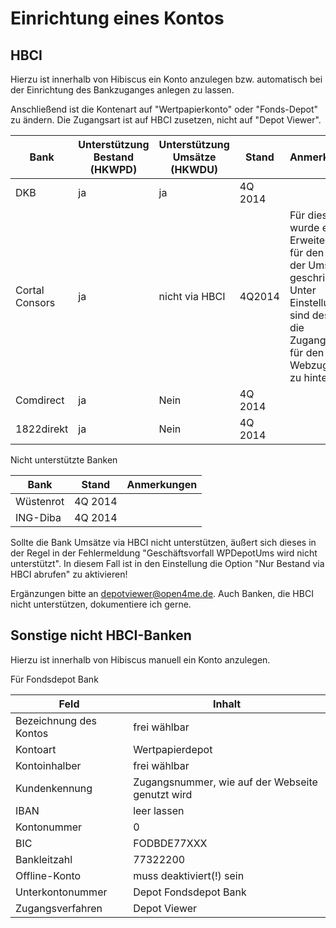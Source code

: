 Einrichtung eines Kontos
====================



HBCI
-------

Hierzu ist innerhalb von Hibiscus ein Konto anzulegen bzw. automatisch bei der Einrichtung des Bankzuganges anlegen zu lassen.

Anschließend ist die Kontenart auf "Wertpapierkonto" oder "Fonds-Depot" zu ändern.
Die Zugangsart ist auf HBCI zusetzen, nicht auf "Depot Viewer".


| Bank | Unterstützung Bestand (HKWPD)| Unterstützung Umsätze (HKWDU) | Stand | Anmerkungen |
| ---- | --------------------- | -------------------- | ----------- | ----- |
| DKB | ja | ja | 4Q 2014 | |
| Cortal Consors | ja | nicht via HBCI | 4Q2014 | Für diese Bank wurde eine Erweiterung für den Abruf der Umsatz geschrieben. Unter Einstellungen sind deshalb die Zugangsdaten für den Webzugang zu hinterlegen |
| Comdirect | ja | Nein | 4Q 2014 | |
| 1822direkt | ja | Nein | 4Q 2014 | |

Nicht unterstützte Banken

| Bank | Stand | Anmerkungen |
| ---- | --------------------- | -------------------- | 
| Wüstenrot | 4Q 2014 | |
| ING-Diba | 4Q 2014 | |

Sollte die Bank Umsätze via HBCI nicht unterstützen, äußert sich dieses in der Regel in der Fehlermeldung "Geschäftsvorfall WPDepotUms wird nicht unterstützt". In diesem Fall ist in den Einstellung die Option "Nur Bestand via HBCI abrufen" zu aktivieren!



Ergänzungen bitte an depotviewer@open4me.de. Auch Banken, die HBCI nicht unterstützen, dokumentiere ich gerne.

Sonstige nicht HBCI-Banken
--------------------------
Hierzu ist innerhalb von Hibiscus manuell ein Konto anzulegen.

Für Fondsdepot Bank

| Feld | Inhalt |
| --------- | ------ |
| Bezeichnung des Kontos | frei wählbar |
| Kontoart | Wertpapierdepot
| Kontoinhalber | frei wählbar |
| Kundenkennung | Zugangsnummer, wie auf der Webseite genutzt wird |
| IBAN | leer lassen |
| Kontonummer | 0
| BIC | FODBDE77XXX |
| Bankleitzahl | 77322200
| Offline-Konto | muss deaktiviert(!) sein |
| Unterkontonummer | Depot Fondsdepot Bank |
| Zugangsverfahren | Depot Viewer |




